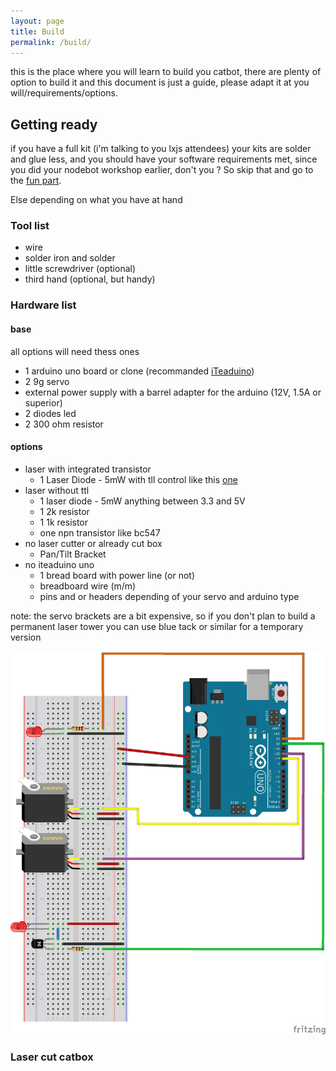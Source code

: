 ```yaml
---
layout: page
title: Build
permalink: /build/
---
```


this is the place where you will learn to build you catbot, there are plenty of option to build it and this document is just a guide, please adapt it at you will/requirements/options.

## Getting ready

if you have a full kit (i'm talking to you lxjs attendees) your kits are solder and glue less, and you should have your software requirements met, since you did your nodebot workshop earlier, don't you ? So skip that and go to the [fun part](#cnckit).

Else depending on what you have at hand

### Tool list

- wire
- solder iron and solder
- little screwdriver (optional)
- third hand (optional, but handy)

### Hardware list

#### base
all options will need thess ones

- 1 arduino uno board or clone (recommanded [iTeaduino](http://imall.iteadstudio.com/im130312001.html))
- 2 9g servo
- external power supply with a barrel adapter for the arduino (12V, 1.5A or superior)
- 2 diodes led
- 2 300 ohm resistor

#### options

- laser with integrated transistor
  - 1 Laser Diode - 5mW with tll control like this [one](https://www.sparkfun.com/products/8654)
- laser without ttl
  - 1 laser diode - 5mW anything between 3.3 and 5V
  - 1 2k resistor
  - 1 1k resistor
  - one npn transistor like bc547
- no laser cutter or already cut box
  - Pan/Tilt Bracket
- no iteaduino uno
  - 1 bread board with power line (or not)
  - breadboard wire (m/m)
  - pins and or headers depending of your servo and arduino type

note: the servo brackets are a bit expensive, so if you don't plan to build a permanent laser tower you can use blue tack or similar for a temporary version

![Full schematic](/images/03.laser.png)



### <a name="cnckit"></a> Laser cut catbox